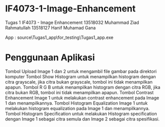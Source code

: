 # IF4073-1-Image-Enhancement
Tugas 1 IF4073 - Image Enhancement
13518032 Muhammad Ziad Rahmatullah
13518127 Hanif Muhamad Gana

App : source\Tugas1_app\for_testing\Tugas1_app.exe

# Penggunaan Aplikasi 
Tombol Upload Image 1 dan 2 untuk mengambil file gambar pada direktori komputer
Tombol Show Histogram untuk menampilkan histogram dengan citra grayscale, jika citra bukan grayscale, tombol ini tidak menampilkan apapun.
Tombol R G B untuk menampilkan histogram dengan citra RGB, jika citra bukan RGB, tombol ini tidak menampilkan apapun.
Tombol Contrast Enhancement Image 1 untuk melakukan contrast enhancement pada Image 1 dan menampilkannya.
Tombol Histogram Equalization Image 1 untuk melakukan histogram equalization pada Image 1 dan menampilkannya. 
Tombol Histogram Specification untuk melakukan Histogram specification dengan Image 1 sebagai citra semula dan Image 2 sebagai citra spesifikasi.

